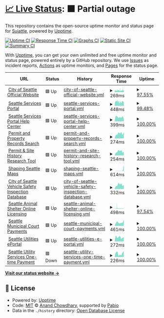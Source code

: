# [📈 Live Status](https://Suiattle.github.io/upptime): <!--live status--> **🟧 Partial outage**

This repository contains the open-source uptime monitor and status page for [Suiattle](https://Suiattle.github.io/upptime), powered by [Upptime](https://github.com/upptime/upptime).

[![Uptime CI](https://github.com/Suiattle/upptime/workflows/Uptime%20CI/badge.svg)](https://github.com/Suiattle/upptime/actions?query=workflow%3A%22Uptime+CI%22)
[![Response Time CI](https://github.com/Suiattle/upptime/workflows/Response%20Time%20CI/badge.svg)](https://github.com/Suiattle/upptime/actions?query=workflow%3A%22Response+Time+CI%22)
[![Graphs CI](https://github.com/Suiattle/upptime/workflows/Graphs%20CI/badge.svg)](https://github.com/Suiattle/upptime/actions?query=workflow%3A%22Graphs+CI%22)
[![Static Site CI](https://github.com/Suiattle/upptime/workflows/Static%20Site%20CI/badge.svg)](https://github.com/Suiattle/upptime/actions?query=workflow%3A%22Static+Site+CI%22)
[![Summary CI](https://github.com/Suiattle/upptime/workflows/Summary%20CI/badge.svg)](https://github.com/Suiattle/upptime/actions?query=workflow%3A%22Summary+CI%22)

With [Upptime](https://upptime.js.org), you can get your own unlimited and free uptime monitor and status page, powered entirely by a GitHub repository. We use [Issues](https://github.com/Suiattle/upptime/issues) as incident reports, [Actions](https://github.com/Suiattle/upptime/actions) as uptime monitors, and [Pages](https://Suiattle.github.io/upptime) for the status page.

<!--start: status pages-->
<!-- This summary is generated by Upptime (https://github.com/upptime/upptime) -->
<!-- Do not edit this manually, your changes will be overwritten -->
<!-- prettier-ignore -->
| URL | Status | History | Response Time | Uptime |
| --- | ------ | ------- | ------------- | ------ |
| <img alt="" src="https://icons.duckduckgo.com/ip3/www.seattle.gov.ico" height="13"> [City of Seattle Official Website](https://www.seattle.gov) | 🟩 Up | [city-of-seattle-official-website.yml](https://github.com/Suiattle/upptime/commits/HEAD/history/city-of-seattle-official-website.yml) | <details><summary><img alt="Response time graph" src="./graphs/city-of-seattle-official-website/response-time-week.png" height="20"> 269ms</summary><br><a href="https://Suiattle.github.io/upptime/history/city-of-seattle-official-website"><img alt="Response time 466" src="https://img.shields.io/endpoint?url=https%3A%2F%2Fraw.githubusercontent.com%2FSuiattle%2Fupptime%2FHEAD%2Fapi%2Fcity-of-seattle-official-website%2Fresponse-time.json"></a><br><a href="https://Suiattle.github.io/upptime/history/city-of-seattle-official-website"><img alt="24-hour response time 233" src="https://img.shields.io/endpoint?url=https%3A%2F%2Fraw.githubusercontent.com%2FSuiattle%2Fupptime%2FHEAD%2Fapi%2Fcity-of-seattle-official-website%2Fresponse-time-day.json"></a><br><a href="https://Suiattle.github.io/upptime/history/city-of-seattle-official-website"><img alt="7-day response time 269" src="https://img.shields.io/endpoint?url=https%3A%2F%2Fraw.githubusercontent.com%2FSuiattle%2Fupptime%2FHEAD%2Fapi%2Fcity-of-seattle-official-website%2Fresponse-time-week.json"></a><br><a href="https://Suiattle.github.io/upptime/history/city-of-seattle-official-website"><img alt="30-day response time 303" src="https://img.shields.io/endpoint?url=https%3A%2F%2Fraw.githubusercontent.com%2FSuiattle%2Fupptime%2FHEAD%2Fapi%2Fcity-of-seattle-official-website%2Fresponse-time-month.json"></a><br><a href="https://Suiattle.github.io/upptime/history/city-of-seattle-official-website"><img alt="1-year response time 466" src="https://img.shields.io/endpoint?url=https%3A%2F%2Fraw.githubusercontent.com%2FSuiattle%2Fupptime%2FHEAD%2Fapi%2Fcity-of-seattle-official-website%2Fresponse-time-year.json"></a></details> | <details><summary><a href="https://Suiattle.github.io/upptime/history/city-of-seattle-official-website">97.55%</a></summary><a href="https://Suiattle.github.io/upptime/history/city-of-seattle-official-website"><img alt="All-time uptime 99.77%" src="https://img.shields.io/endpoint?url=https%3A%2F%2Fraw.githubusercontent.com%2FSuiattle%2Fupptime%2FHEAD%2Fapi%2Fcity-of-seattle-official-website%2Fuptime.json"></a><br><a href="https://Suiattle.github.io/upptime/history/city-of-seattle-official-website"><img alt="24-hour uptime 98.57%" src="https://img.shields.io/endpoint?url=https%3A%2F%2Fraw.githubusercontent.com%2FSuiattle%2Fupptime%2FHEAD%2Fapi%2Fcity-of-seattle-official-website%2Fuptime-day.json"></a><br><a href="https://Suiattle.github.io/upptime/history/city-of-seattle-official-website"><img alt="7-day uptime 97.55%" src="https://img.shields.io/endpoint?url=https%3A%2F%2Fraw.githubusercontent.com%2FSuiattle%2Fupptime%2FHEAD%2Fapi%2Fcity-of-seattle-official-website%2Fuptime-week.json"></a><br><a href="https://Suiattle.github.io/upptime/history/city-of-seattle-official-website"><img alt="30-day uptime 99.44%" src="https://img.shields.io/endpoint?url=https%3A%2F%2Fraw.githubusercontent.com%2FSuiattle%2Fupptime%2FHEAD%2Fapi%2Fcity-of-seattle-official-website%2Fuptime-month.json"></a><br><a href="https://Suiattle.github.io/upptime/history/city-of-seattle-official-website"><img alt="1-year uptime 99.77%" src="https://img.shields.io/endpoint?url=https%3A%2F%2Fraw.githubusercontent.com%2FSuiattle%2Fupptime%2FHEAD%2Fapi%2Fcity-of-seattle-official-website%2Fuptime-year.json"></a></details>
| <img alt="" src="https://icons.duckduckgo.com/ip3/services.seattle.gov.ico" height="13"> [Seattle Services Portal](https://services.seattle.gov/portal/) | 🟩 Up | [seattle-services-portal.yml](https://github.com/Suiattle/upptime/commits/HEAD/history/seattle-services-portal.yml) | <details><summary><img alt="Response time graph" src="./graphs/seattle-services-portal/response-time-week.png" height="20"> 448ms</summary><br><a href="https://Suiattle.github.io/upptime/history/seattle-services-portal"><img alt="Response time 399" src="https://img.shields.io/endpoint?url=https%3A%2F%2Fraw.githubusercontent.com%2FSuiattle%2Fupptime%2FHEAD%2Fapi%2Fseattle-services-portal%2Fresponse-time.json"></a><br><a href="https://Suiattle.github.io/upptime/history/seattle-services-portal"><img alt="24-hour response time 410" src="https://img.shields.io/endpoint?url=https%3A%2F%2Fraw.githubusercontent.com%2FSuiattle%2Fupptime%2FHEAD%2Fapi%2Fseattle-services-portal%2Fresponse-time-day.json"></a><br><a href="https://Suiattle.github.io/upptime/history/seattle-services-portal"><img alt="7-day response time 448" src="https://img.shields.io/endpoint?url=https%3A%2F%2Fraw.githubusercontent.com%2FSuiattle%2Fupptime%2FHEAD%2Fapi%2Fseattle-services-portal%2Fresponse-time-week.json"></a><br><a href="https://Suiattle.github.io/upptime/history/seattle-services-portal"><img alt="30-day response time 418" src="https://img.shields.io/endpoint?url=https%3A%2F%2Fraw.githubusercontent.com%2FSuiattle%2Fupptime%2FHEAD%2Fapi%2Fseattle-services-portal%2Fresponse-time-month.json"></a><br><a href="https://Suiattle.github.io/upptime/history/seattle-services-portal"><img alt="1-year response time 399" src="https://img.shields.io/endpoint?url=https%3A%2F%2Fraw.githubusercontent.com%2FSuiattle%2Fupptime%2FHEAD%2Fapi%2Fseattle-services-portal%2Fresponse-time-year.json"></a></details> | <details><summary><a href="https://Suiattle.github.io/upptime/history/seattle-services-portal">99.48%</a></summary><a href="https://Suiattle.github.io/upptime/history/seattle-services-portal"><img alt="All-time uptime 99.82%" src="https://img.shields.io/endpoint?url=https%3A%2F%2Fraw.githubusercontent.com%2FSuiattle%2Fupptime%2FHEAD%2Fapi%2Fseattle-services-portal%2Fuptime.json"></a><br><a href="https://Suiattle.github.io/upptime/history/seattle-services-portal"><img alt="24-hour uptime 100.00%" src="https://img.shields.io/endpoint?url=https%3A%2F%2Fraw.githubusercontent.com%2FSuiattle%2Fupptime%2FHEAD%2Fapi%2Fseattle-services-portal%2Fuptime-day.json"></a><br><a href="https://Suiattle.github.io/upptime/history/seattle-services-portal"><img alt="7-day uptime 99.48%" src="https://img.shields.io/endpoint?url=https%3A%2F%2Fraw.githubusercontent.com%2FSuiattle%2Fupptime%2FHEAD%2Fapi%2Fseattle-services-portal%2Fuptime-week.json"></a><br><a href="https://Suiattle.github.io/upptime/history/seattle-services-portal"><img alt="30-day uptime 99.82%" src="https://img.shields.io/endpoint?url=https%3A%2F%2Fraw.githubusercontent.com%2FSuiattle%2Fupptime%2FHEAD%2Fapi%2Fseattle-services-portal%2Fuptime-month.json"></a><br><a href="https://Suiattle.github.io/upptime/history/seattle-services-portal"><img alt="1-year uptime 99.82%" src="https://img.shields.io/endpoint?url=https%3A%2F%2Fraw.githubusercontent.com%2FSuiattle%2Fupptime%2FHEAD%2Fapi%2Fseattle-services-portal%2Fuptime-year.json"></a></details>
| <img alt="" src="https://icons.duckduckgo.com/ip3/seattlegov.zendesk.com.ico" height="13"> [Seattle Services Portal Help Center](https://seattlegov.zendesk.com/hc/) | 🟩 Up | [seattle-services-portal-help-center.yml](https://github.com/Suiattle/upptime/commits/HEAD/history/seattle-services-portal-help-center.yml) | <details><summary><img alt="Response time graph" src="./graphs/seattle-services-portal-help-center/response-time-week.png" height="20"> 399ms</summary><br><a href="https://Suiattle.github.io/upptime/history/seattle-services-portal-help-center"><img alt="Response time 413" src="https://img.shields.io/endpoint?url=https%3A%2F%2Fraw.githubusercontent.com%2FSuiattle%2Fupptime%2FHEAD%2Fapi%2Fseattle-services-portal-help-center%2Fresponse-time.json"></a><br><a href="https://Suiattle.github.io/upptime/history/seattle-services-portal-help-center"><img alt="24-hour response time 264" src="https://img.shields.io/endpoint?url=https%3A%2F%2Fraw.githubusercontent.com%2FSuiattle%2Fupptime%2FHEAD%2Fapi%2Fseattle-services-portal-help-center%2Fresponse-time-day.json"></a><br><a href="https://Suiattle.github.io/upptime/history/seattle-services-portal-help-center"><img alt="7-day response time 399" src="https://img.shields.io/endpoint?url=https%3A%2F%2Fraw.githubusercontent.com%2FSuiattle%2Fupptime%2FHEAD%2Fapi%2Fseattle-services-portal-help-center%2Fresponse-time-week.json"></a><br><a href="https://Suiattle.github.io/upptime/history/seattle-services-portal-help-center"><img alt="30-day response time 418" src="https://img.shields.io/endpoint?url=https%3A%2F%2Fraw.githubusercontent.com%2FSuiattle%2Fupptime%2FHEAD%2Fapi%2Fseattle-services-portal-help-center%2Fresponse-time-month.json"></a><br><a href="https://Suiattle.github.io/upptime/history/seattle-services-portal-help-center"><img alt="1-year response time 413" src="https://img.shields.io/endpoint?url=https%3A%2F%2Fraw.githubusercontent.com%2FSuiattle%2Fupptime%2FHEAD%2Fapi%2Fseattle-services-portal-help-center%2Fresponse-time-year.json"></a></details> | <details><summary><a href="https://Suiattle.github.io/upptime/history/seattle-services-portal-help-center">100.00%</a></summary><a href="https://Suiattle.github.io/upptime/history/seattle-services-portal-help-center"><img alt="All-time uptime 100.00%" src="https://img.shields.io/endpoint?url=https%3A%2F%2Fraw.githubusercontent.com%2FSuiattle%2Fupptime%2FHEAD%2Fapi%2Fseattle-services-portal-help-center%2Fuptime.json"></a><br><a href="https://Suiattle.github.io/upptime/history/seattle-services-portal-help-center"><img alt="24-hour uptime 100.00%" src="https://img.shields.io/endpoint?url=https%3A%2F%2Fraw.githubusercontent.com%2FSuiattle%2Fupptime%2FHEAD%2Fapi%2Fseattle-services-portal-help-center%2Fuptime-day.json"></a><br><a href="https://Suiattle.github.io/upptime/history/seattle-services-portal-help-center"><img alt="7-day uptime 100.00%" src="https://img.shields.io/endpoint?url=https%3A%2F%2Fraw.githubusercontent.com%2FSuiattle%2Fupptime%2FHEAD%2Fapi%2Fseattle-services-portal-help-center%2Fuptime-week.json"></a><br><a href="https://Suiattle.github.io/upptime/history/seattle-services-portal-help-center"><img alt="30-day uptime 100.00%" src="https://img.shields.io/endpoint?url=https%3A%2F%2Fraw.githubusercontent.com%2FSuiattle%2Fupptime%2FHEAD%2Fapi%2Fseattle-services-portal-help-center%2Fuptime-month.json"></a><br><a href="https://Suiattle.github.io/upptime/history/seattle-services-portal-help-center"><img alt="1-year uptime 100.00%" src="https://img.shields.io/endpoint?url=https%3A%2F%2Fraw.githubusercontent.com%2FSuiattle%2Fupptime%2FHEAD%2Fapi%2Fseattle-services-portal-help-center%2Fuptime-year.json"></a></details>
| <img alt="" src="https://icons.duckduckgo.com/ip3/web.seattle.gov.ico" height="13"> [Permit and Property Records Search](https://web.seattle.gov/dpd/edms/) | 🟩 Up | [permit-and-property-records-search.yml](https://github.com/Suiattle/upptime/commits/HEAD/history/permit-and-property-records-search.yml) | <details><summary><img alt="Response time graph" src="./graphs/permit-and-property-records-search/response-time-week.png" height="20"> 274ms</summary><br><a href="https://Suiattle.github.io/upptime/history/permit-and-property-records-search"><img alt="Response time 272" src="https://img.shields.io/endpoint?url=https%3A%2F%2Fraw.githubusercontent.com%2FSuiattle%2Fupptime%2FHEAD%2Fapi%2Fpermit-and-property-records-search%2Fresponse-time.json"></a><br><a href="https://Suiattle.github.io/upptime/history/permit-and-property-records-search"><img alt="24-hour response time 349" src="https://img.shields.io/endpoint?url=https%3A%2F%2Fraw.githubusercontent.com%2FSuiattle%2Fupptime%2FHEAD%2Fapi%2Fpermit-and-property-records-search%2Fresponse-time-day.json"></a><br><a href="https://Suiattle.github.io/upptime/history/permit-and-property-records-search"><img alt="7-day response time 274" src="https://img.shields.io/endpoint?url=https%3A%2F%2Fraw.githubusercontent.com%2FSuiattle%2Fupptime%2FHEAD%2Fapi%2Fpermit-and-property-records-search%2Fresponse-time-week.json"></a><br><a href="https://Suiattle.github.io/upptime/history/permit-and-property-records-search"><img alt="30-day response time 257" src="https://img.shields.io/endpoint?url=https%3A%2F%2Fraw.githubusercontent.com%2FSuiattle%2Fupptime%2FHEAD%2Fapi%2Fpermit-and-property-records-search%2Fresponse-time-month.json"></a><br><a href="https://Suiattle.github.io/upptime/history/permit-and-property-records-search"><img alt="1-year response time 272" src="https://img.shields.io/endpoint?url=https%3A%2F%2Fraw.githubusercontent.com%2FSuiattle%2Fupptime%2FHEAD%2Fapi%2Fpermit-and-property-records-search%2Fresponse-time-year.json"></a></details> | <details><summary><a href="https://Suiattle.github.io/upptime/history/permit-and-property-records-search">100.00%</a></summary><a href="https://Suiattle.github.io/upptime/history/permit-and-property-records-search"><img alt="All-time uptime 100.00%" src="https://img.shields.io/endpoint?url=https%3A%2F%2Fraw.githubusercontent.com%2FSuiattle%2Fupptime%2FHEAD%2Fapi%2Fpermit-and-property-records-search%2Fuptime.json"></a><br><a href="https://Suiattle.github.io/upptime/history/permit-and-property-records-search"><img alt="24-hour uptime 100.00%" src="https://img.shields.io/endpoint?url=https%3A%2F%2Fraw.githubusercontent.com%2FSuiattle%2Fupptime%2FHEAD%2Fapi%2Fpermit-and-property-records-search%2Fuptime-day.json"></a><br><a href="https://Suiattle.github.io/upptime/history/permit-and-property-records-search"><img alt="7-day uptime 100.00%" src="https://img.shields.io/endpoint?url=https%3A%2F%2Fraw.githubusercontent.com%2FSuiattle%2Fupptime%2FHEAD%2Fapi%2Fpermit-and-property-records-search%2Fuptime-week.json"></a><br><a href="https://Suiattle.github.io/upptime/history/permit-and-property-records-search"><img alt="30-day uptime 100.00%" src="https://img.shields.io/endpoint?url=https%3A%2F%2Fraw.githubusercontent.com%2FSuiattle%2Fupptime%2FHEAD%2Fapi%2Fpermit-and-property-records-search%2Fuptime-month.json"></a><br><a href="https://Suiattle.github.io/upptime/history/permit-and-property-records-search"><img alt="1-year uptime 100.00%" src="https://img.shields.io/endpoint?url=https%3A%2F%2Fraw.githubusercontent.com%2FSuiattle%2Fupptime%2FHEAD%2Fapi%2Fpermit-and-property-records-search%2Fuptime-year.json"></a></details>
| <img alt="" src="https://icons.duckduckgo.com/ip3/maps.seattle.gov.ico" height="13"> [Permit & Site History Research Tool](https://maps.seattle.gov/sdcipermithistory/) | 🟩 Up | [permit-and-site-history-research-tool.yml](https://github.com/Suiattle/upptime/commits/HEAD/history/permit-and-site-history-research-tool.yml) | <details><summary><img alt="Response time graph" src="./graphs/permit-and-site-history-research-tool/response-time-week.png" height="20"> 254ms</summary><br><a href="https://Suiattle.github.io/upptime/history/permit-and-site-history-research-tool"><img alt="Response time 479" src="https://img.shields.io/endpoint?url=https%3A%2F%2Fraw.githubusercontent.com%2FSuiattle%2Fupptime%2FHEAD%2Fapi%2Fpermit-and-site-history-research-tool%2Fresponse-time.json"></a><br><a href="https://Suiattle.github.io/upptime/history/permit-and-site-history-research-tool"><img alt="24-hour response time 237" src="https://img.shields.io/endpoint?url=https%3A%2F%2Fraw.githubusercontent.com%2FSuiattle%2Fupptime%2FHEAD%2Fapi%2Fpermit-and-site-history-research-tool%2Fresponse-time-day.json"></a><br><a href="https://Suiattle.github.io/upptime/history/permit-and-site-history-research-tool"><img alt="7-day response time 254" src="https://img.shields.io/endpoint?url=https%3A%2F%2Fraw.githubusercontent.com%2FSuiattle%2Fupptime%2FHEAD%2Fapi%2Fpermit-and-site-history-research-tool%2Fresponse-time-week.json"></a><br><a href="https://Suiattle.github.io/upptime/history/permit-and-site-history-research-tool"><img alt="30-day response time 493" src="https://img.shields.io/endpoint?url=https%3A%2F%2Fraw.githubusercontent.com%2FSuiattle%2Fupptime%2FHEAD%2Fapi%2Fpermit-and-site-history-research-tool%2Fresponse-time-month.json"></a><br><a href="https://Suiattle.github.io/upptime/history/permit-and-site-history-research-tool"><img alt="1-year response time 479" src="https://img.shields.io/endpoint?url=https%3A%2F%2Fraw.githubusercontent.com%2FSuiattle%2Fupptime%2FHEAD%2Fapi%2Fpermit-and-site-history-research-tool%2Fresponse-time-year.json"></a></details> | <details><summary><a href="https://Suiattle.github.io/upptime/history/permit-and-site-history-research-tool">100.00%</a></summary><a href="https://Suiattle.github.io/upptime/history/permit-and-site-history-research-tool"><img alt="All-time uptime 99.98%" src="https://img.shields.io/endpoint?url=https%3A%2F%2Fraw.githubusercontent.com%2FSuiattle%2Fupptime%2FHEAD%2Fapi%2Fpermit-and-site-history-research-tool%2Fuptime.json"></a><br><a href="https://Suiattle.github.io/upptime/history/permit-and-site-history-research-tool"><img alt="24-hour uptime 100.00%" src="https://img.shields.io/endpoint?url=https%3A%2F%2Fraw.githubusercontent.com%2FSuiattle%2Fupptime%2FHEAD%2Fapi%2Fpermit-and-site-history-research-tool%2Fuptime-day.json"></a><br><a href="https://Suiattle.github.io/upptime/history/permit-and-site-history-research-tool"><img alt="7-day uptime 100.00%" src="https://img.shields.io/endpoint?url=https%3A%2F%2Fraw.githubusercontent.com%2FSuiattle%2Fupptime%2FHEAD%2Fapi%2Fpermit-and-site-history-research-tool%2Fuptime-week.json"></a><br><a href="https://Suiattle.github.io/upptime/history/permit-and-site-history-research-tool"><img alt="30-day uptime 100.00%" src="https://img.shields.io/endpoint?url=https%3A%2F%2Fraw.githubusercontent.com%2FSuiattle%2Fupptime%2FHEAD%2Fapi%2Fpermit-and-site-history-research-tool%2Fuptime-month.json"></a><br><a href="https://Suiattle.github.io/upptime/history/permit-and-site-history-research-tool"><img alt="1-year uptime 99.98%" src="https://img.shields.io/endpoint?url=https%3A%2F%2Fraw.githubusercontent.com%2FSuiattle%2Fupptime%2FHEAD%2Fapi%2Fpermit-and-site-history-research-tool%2Fuptime-year.json"></a></details>
| <img alt="" src="https://icons.duckduckgo.com/ip3/web.seattle.gov.ico" height="13"> [Shaping Seattle Maps](https://web.seattle.gov/sdci/ShapingSeattle/) | 🟩 Up | [shaping-seattle-maps.yml](https://github.com/Suiattle/upptime/commits/HEAD/history/shaping-seattle-maps.yml) | <details><summary><img alt="Response time graph" src="./graphs/shaping-seattle-maps/response-time-week.png" height="20"> 614ms</summary><br><a href="https://Suiattle.github.io/upptime/history/shaping-seattle-maps"><img alt="Response time 115" src="https://img.shields.io/endpoint?url=https%3A%2F%2Fraw.githubusercontent.com%2FSuiattle%2Fupptime%2FHEAD%2Fapi%2Fshaping-seattle-maps%2Fresponse-time.json"></a><br><a href="https://Suiattle.github.io/upptime/history/shaping-seattle-maps"><img alt="24-hour response time 3867" src="https://img.shields.io/endpoint?url=https%3A%2F%2Fraw.githubusercontent.com%2FSuiattle%2Fupptime%2FHEAD%2Fapi%2Fshaping-seattle-maps%2Fresponse-time-day.json"></a><br><a href="https://Suiattle.github.io/upptime/history/shaping-seattle-maps"><img alt="7-day response time 614" src="https://img.shields.io/endpoint?url=https%3A%2F%2Fraw.githubusercontent.com%2FSuiattle%2Fupptime%2FHEAD%2Fapi%2Fshaping-seattle-maps%2Fresponse-time-week.json"></a><br><a href="https://Suiattle.github.io/upptime/history/shaping-seattle-maps"><img alt="30-day response time 182" src="https://img.shields.io/endpoint?url=https%3A%2F%2Fraw.githubusercontent.com%2FSuiattle%2Fupptime%2FHEAD%2Fapi%2Fshaping-seattle-maps%2Fresponse-time-month.json"></a><br><a href="https://Suiattle.github.io/upptime/history/shaping-seattle-maps"><img alt="1-year response time 115" src="https://img.shields.io/endpoint?url=https%3A%2F%2Fraw.githubusercontent.com%2FSuiattle%2Fupptime%2FHEAD%2Fapi%2Fshaping-seattle-maps%2Fresponse-time-year.json"></a></details> | <details><summary><a href="https://Suiattle.github.io/upptime/history/shaping-seattle-maps">100.00%</a></summary><a href="https://Suiattle.github.io/upptime/history/shaping-seattle-maps"><img alt="All-time uptime 99.93%" src="https://img.shields.io/endpoint?url=https%3A%2F%2Fraw.githubusercontent.com%2FSuiattle%2Fupptime%2FHEAD%2Fapi%2Fshaping-seattle-maps%2Fuptime.json"></a><br><a href="https://Suiattle.github.io/upptime/history/shaping-seattle-maps"><img alt="24-hour uptime 100.00%" src="https://img.shields.io/endpoint?url=https%3A%2F%2Fraw.githubusercontent.com%2FSuiattle%2Fupptime%2FHEAD%2Fapi%2Fshaping-seattle-maps%2Fuptime-day.json"></a><br><a href="https://Suiattle.github.io/upptime/history/shaping-seattle-maps"><img alt="7-day uptime 100.00%" src="https://img.shields.io/endpoint?url=https%3A%2F%2Fraw.githubusercontent.com%2FSuiattle%2Fupptime%2FHEAD%2Fapi%2Fshaping-seattle-maps%2Fuptime-week.json"></a><br><a href="https://Suiattle.github.io/upptime/history/shaping-seattle-maps"><img alt="30-day uptime 99.96%" src="https://img.shields.io/endpoint?url=https%3A%2F%2Fraw.githubusercontent.com%2FSuiattle%2Fupptime%2FHEAD%2Fapi%2Fshaping-seattle-maps%2Fuptime-month.json"></a><br><a href="https://Suiattle.github.io/upptime/history/shaping-seattle-maps"><img alt="1-year uptime 99.93%" src="https://img.shields.io/endpoint?url=https%3A%2F%2Fraw.githubusercontent.com%2FSuiattle%2Fupptime%2FHEAD%2Fapi%2Fshaping-seattle-maps%2Fuptime-year.json"></a></details>
| <img alt="" src="https://icons.duckduckgo.com/ip3/web6.seattle.gov.ico" height="13"> [City of Seattle Vehicle Safety Inspection Database](https://web6.seattle.gov/FAS/Vsid) | 🟩 Up | [city-of-seattle-vehicle-safety-inspection-database.yml](https://github.com/Suiattle/upptime/commits/HEAD/history/city-of-seattle-vehicle-safety-inspection-database.yml) | <details><summary><img alt="Response time graph" src="./graphs/city-of-seattle-vehicle-safety-inspection-database/response-time-week.png" height="20"> 332ms</summary><br><a href="https://Suiattle.github.io/upptime/history/city-of-seattle-vehicle-safety-inspection-database"><img alt="Response time 336" src="https://img.shields.io/endpoint?url=https%3A%2F%2Fraw.githubusercontent.com%2FSuiattle%2Fupptime%2FHEAD%2Fapi%2Fcity-of-seattle-vehicle-safety-inspection-database%2Fresponse-time.json"></a><br><a href="https://Suiattle.github.io/upptime/history/city-of-seattle-vehicle-safety-inspection-database"><img alt="24-hour response time 316" src="https://img.shields.io/endpoint?url=https%3A%2F%2Fraw.githubusercontent.com%2FSuiattle%2Fupptime%2FHEAD%2Fapi%2Fcity-of-seattle-vehicle-safety-inspection-database%2Fresponse-time-day.json"></a><br><a href="https://Suiattle.github.io/upptime/history/city-of-seattle-vehicle-safety-inspection-database"><img alt="7-day response time 332" src="https://img.shields.io/endpoint?url=https%3A%2F%2Fraw.githubusercontent.com%2FSuiattle%2Fupptime%2FHEAD%2Fapi%2Fcity-of-seattle-vehicle-safety-inspection-database%2Fresponse-time-week.json"></a><br><a href="https://Suiattle.github.io/upptime/history/city-of-seattle-vehicle-safety-inspection-database"><img alt="30-day response time 317" src="https://img.shields.io/endpoint?url=https%3A%2F%2Fraw.githubusercontent.com%2FSuiattle%2Fupptime%2FHEAD%2Fapi%2Fcity-of-seattle-vehicle-safety-inspection-database%2Fresponse-time-month.json"></a><br><a href="https://Suiattle.github.io/upptime/history/city-of-seattle-vehicle-safety-inspection-database"><img alt="1-year response time 336" src="https://img.shields.io/endpoint?url=https%3A%2F%2Fraw.githubusercontent.com%2FSuiattle%2Fupptime%2FHEAD%2Fapi%2Fcity-of-seattle-vehicle-safety-inspection-database%2Fresponse-time-year.json"></a></details> | <details><summary><a href="https://Suiattle.github.io/upptime/history/city-of-seattle-vehicle-safety-inspection-database">100.00%</a></summary><a href="https://Suiattle.github.io/upptime/history/city-of-seattle-vehicle-safety-inspection-database"><img alt="All-time uptime 100.00%" src="https://img.shields.io/endpoint?url=https%3A%2F%2Fraw.githubusercontent.com%2FSuiattle%2Fupptime%2FHEAD%2Fapi%2Fcity-of-seattle-vehicle-safety-inspection-database%2Fuptime.json"></a><br><a href="https://Suiattle.github.io/upptime/history/city-of-seattle-vehicle-safety-inspection-database"><img alt="24-hour uptime 100.00%" src="https://img.shields.io/endpoint?url=https%3A%2F%2Fraw.githubusercontent.com%2FSuiattle%2Fupptime%2FHEAD%2Fapi%2Fcity-of-seattle-vehicle-safety-inspection-database%2Fuptime-day.json"></a><br><a href="https://Suiattle.github.io/upptime/history/city-of-seattle-vehicle-safety-inspection-database"><img alt="7-day uptime 100.00%" src="https://img.shields.io/endpoint?url=https%3A%2F%2Fraw.githubusercontent.com%2FSuiattle%2Fupptime%2FHEAD%2Fapi%2Fcity-of-seattle-vehicle-safety-inspection-database%2Fuptime-week.json"></a><br><a href="https://Suiattle.github.io/upptime/history/city-of-seattle-vehicle-safety-inspection-database"><img alt="30-day uptime 100.00%" src="https://img.shields.io/endpoint?url=https%3A%2F%2Fraw.githubusercontent.com%2FSuiattle%2Fupptime%2FHEAD%2Fapi%2Fcity-of-seattle-vehicle-safety-inspection-database%2Fuptime-month.json"></a><br><a href="https://Suiattle.github.io/upptime/history/city-of-seattle-vehicle-safety-inspection-database"><img alt="1-year uptime 100.00%" src="https://img.shields.io/endpoint?url=https%3A%2F%2Fraw.githubusercontent.com%2FSuiattle%2Fupptime%2FHEAD%2Fapi%2Fcity-of-seattle-vehicle-safety-inspection-database%2Fuptime-year.json"></a></details>
| <img alt="" src="https://icons.duckduckgo.com/ip3/www.seattle.gov.ico" height="13"> [Seattle Animal Shelter Online Licensing](https://www.seattle.gov/animal-shelter/license/online-pet-licensing) | 🟩 Up | [seattle-animal-shelter-online-licensing.yml](https://github.com/Suiattle/upptime/commits/HEAD/history/seattle-animal-shelter-online-licensing.yml) | <details><summary><img alt="Response time graph" src="./graphs/seattle-animal-shelter-online-licensing/response-time-week.png" height="20"> 498ms</summary><br><a href="https://Suiattle.github.io/upptime/history/seattle-animal-shelter-online-licensing"><img alt="Response time 691" src="https://img.shields.io/endpoint?url=https%3A%2F%2Fraw.githubusercontent.com%2FSuiattle%2Fupptime%2FHEAD%2Fapi%2Fseattle-animal-shelter-online-licensing%2Fresponse-time.json"></a><br><a href="https://Suiattle.github.io/upptime/history/seattle-animal-shelter-online-licensing"><img alt="24-hour response time 360" src="https://img.shields.io/endpoint?url=https%3A%2F%2Fraw.githubusercontent.com%2FSuiattle%2Fupptime%2FHEAD%2Fapi%2Fseattle-animal-shelter-online-licensing%2Fresponse-time-day.json"></a><br><a href="https://Suiattle.github.io/upptime/history/seattle-animal-shelter-online-licensing"><img alt="7-day response time 498" src="https://img.shields.io/endpoint?url=https%3A%2F%2Fraw.githubusercontent.com%2FSuiattle%2Fupptime%2FHEAD%2Fapi%2Fseattle-animal-shelter-online-licensing%2Fresponse-time-week.json"></a><br><a href="https://Suiattle.github.io/upptime/history/seattle-animal-shelter-online-licensing"><img alt="30-day response time 534" src="https://img.shields.io/endpoint?url=https%3A%2F%2Fraw.githubusercontent.com%2FSuiattle%2Fupptime%2FHEAD%2Fapi%2Fseattle-animal-shelter-online-licensing%2Fresponse-time-month.json"></a><br><a href="https://Suiattle.github.io/upptime/history/seattle-animal-shelter-online-licensing"><img alt="1-year response time 691" src="https://img.shields.io/endpoint?url=https%3A%2F%2Fraw.githubusercontent.com%2FSuiattle%2Fupptime%2FHEAD%2Fapi%2Fseattle-animal-shelter-online-licensing%2Fresponse-time-year.json"></a></details> | <details><summary><a href="https://Suiattle.github.io/upptime/history/seattle-animal-shelter-online-licensing">97.54%</a></summary><a href="https://Suiattle.github.io/upptime/history/seattle-animal-shelter-online-licensing"><img alt="All-time uptime 99.68%" src="https://img.shields.io/endpoint?url=https%3A%2F%2Fraw.githubusercontent.com%2FSuiattle%2Fupptime%2FHEAD%2Fapi%2Fseattle-animal-shelter-online-licensing%2Fuptime.json"></a><br><a href="https://Suiattle.github.io/upptime/history/seattle-animal-shelter-online-licensing"><img alt="24-hour uptime 98.56%" src="https://img.shields.io/endpoint?url=https%3A%2F%2Fraw.githubusercontent.com%2FSuiattle%2Fupptime%2FHEAD%2Fapi%2Fseattle-animal-shelter-online-licensing%2Fuptime-day.json"></a><br><a href="https://Suiattle.github.io/upptime/history/seattle-animal-shelter-online-licensing"><img alt="7-day uptime 97.54%" src="https://img.shields.io/endpoint?url=https%3A%2F%2Fraw.githubusercontent.com%2FSuiattle%2Fupptime%2FHEAD%2Fapi%2Fseattle-animal-shelter-online-licensing%2Fuptime-week.json"></a><br><a href="https://Suiattle.github.io/upptime/history/seattle-animal-shelter-online-licensing"><img alt="30-day uptime 99.36%" src="https://img.shields.io/endpoint?url=https%3A%2F%2Fraw.githubusercontent.com%2FSuiattle%2Fupptime%2FHEAD%2Fapi%2Fseattle-animal-shelter-online-licensing%2Fuptime-month.json"></a><br><a href="https://Suiattle.github.io/upptime/history/seattle-animal-shelter-online-licensing"><img alt="1-year uptime 99.68%" src="https://img.shields.io/endpoint?url=https%3A%2F%2Fraw.githubusercontent.com%2FSuiattle%2Fupptime%2FHEAD%2Fapi%2Fseattle-animal-shelter-online-licensing%2Fuptime-year.json"></a></details>
| <img alt="" src="https://icons.duckduckgo.com/ip3/secure8.i-doxs.net.ico" height="13"> [Seattle Municipal Court Payments](https://secure8.i-doxs.net/SeattleSMC/) | 🟩 Up | [seattle-municipal-court-payments.yml](https://github.com/Suiattle/upptime/commits/HEAD/history/seattle-municipal-court-payments.yml) | <details><summary><img alt="Response time graph" src="./graphs/seattle-municipal-court-payments/response-time-week.png" height="20"> 461ms</summary><br><a href="https://Suiattle.github.io/upptime/history/seattle-municipal-court-payments"><img alt="Response time 454" src="https://img.shields.io/endpoint?url=https%3A%2F%2Fraw.githubusercontent.com%2FSuiattle%2Fupptime%2FHEAD%2Fapi%2Fseattle-municipal-court-payments%2Fresponse-time.json"></a><br><a href="https://Suiattle.github.io/upptime/history/seattle-municipal-court-payments"><img alt="24-hour response time 794" src="https://img.shields.io/endpoint?url=https%3A%2F%2Fraw.githubusercontent.com%2FSuiattle%2Fupptime%2FHEAD%2Fapi%2Fseattle-municipal-court-payments%2Fresponse-time-day.json"></a><br><a href="https://Suiattle.github.io/upptime/history/seattle-municipal-court-payments"><img alt="7-day response time 461" src="https://img.shields.io/endpoint?url=https%3A%2F%2Fraw.githubusercontent.com%2FSuiattle%2Fupptime%2FHEAD%2Fapi%2Fseattle-municipal-court-payments%2Fresponse-time-week.json"></a><br><a href="https://Suiattle.github.io/upptime/history/seattle-municipal-court-payments"><img alt="30-day response time 401" src="https://img.shields.io/endpoint?url=https%3A%2F%2Fraw.githubusercontent.com%2FSuiattle%2Fupptime%2FHEAD%2Fapi%2Fseattle-municipal-court-payments%2Fresponse-time-month.json"></a><br><a href="https://Suiattle.github.io/upptime/history/seattle-municipal-court-payments"><img alt="1-year response time 454" src="https://img.shields.io/endpoint?url=https%3A%2F%2Fraw.githubusercontent.com%2FSuiattle%2Fupptime%2FHEAD%2Fapi%2Fseattle-municipal-court-payments%2Fresponse-time-year.json"></a></details> | <details><summary><a href="https://Suiattle.github.io/upptime/history/seattle-municipal-court-payments">100.00%</a></summary><a href="https://Suiattle.github.io/upptime/history/seattle-municipal-court-payments"><img alt="All-time uptime 99.93%" src="https://img.shields.io/endpoint?url=https%3A%2F%2Fraw.githubusercontent.com%2FSuiattle%2Fupptime%2FHEAD%2Fapi%2Fseattle-municipal-court-payments%2Fuptime.json"></a><br><a href="https://Suiattle.github.io/upptime/history/seattle-municipal-court-payments"><img alt="24-hour uptime 100.00%" src="https://img.shields.io/endpoint?url=https%3A%2F%2Fraw.githubusercontent.com%2FSuiattle%2Fupptime%2FHEAD%2Fapi%2Fseattle-municipal-court-payments%2Fuptime-day.json"></a><br><a href="https://Suiattle.github.io/upptime/history/seattle-municipal-court-payments"><img alt="7-day uptime 100.00%" src="https://img.shields.io/endpoint?url=https%3A%2F%2Fraw.githubusercontent.com%2FSuiattle%2Fupptime%2FHEAD%2Fapi%2Fseattle-municipal-court-payments%2Fuptime-week.json"></a><br><a href="https://Suiattle.github.io/upptime/history/seattle-municipal-court-payments"><img alt="30-day uptime 100.00%" src="https://img.shields.io/endpoint?url=https%3A%2F%2Fraw.githubusercontent.com%2FSuiattle%2Fupptime%2FHEAD%2Fapi%2Fseattle-municipal-court-payments%2Fuptime-month.json"></a><br><a href="https://Suiattle.github.io/upptime/history/seattle-municipal-court-payments"><img alt="1-year uptime 99.93%" src="https://img.shields.io/endpoint?url=https%3A%2F%2Fraw.githubusercontent.com%2FSuiattle%2Fupptime%2FHEAD%2Fapi%2Fseattle-municipal-court-payments%2Fuptime-year.json"></a></details>
| <img alt="" src="https://icons.duckduckgo.com/ip3/myutilities.seattle.gov.ico" height="13"> [Seattle Utilities ePortal](https://myutilities.seattle.gov/eportal/) | 🟩 Up | [seattle-utilities-e-portal.yml](https://github.com/Suiattle/upptime/commits/HEAD/history/seattle-utilities-e-portal.yml) | <details><summary><img alt="Response time graph" src="./graphs/seattle-utilities-e-portal/response-time-week.png" height="20"> 272ms</summary><br><a href="https://Suiattle.github.io/upptime/history/seattle-utilities-e-portal"><img alt="Response time 247" src="https://img.shields.io/endpoint?url=https%3A%2F%2Fraw.githubusercontent.com%2FSuiattle%2Fupptime%2FHEAD%2Fapi%2Fseattle-utilities-e-portal%2Fresponse-time.json"></a><br><a href="https://Suiattle.github.io/upptime/history/seattle-utilities-e-portal"><img alt="24-hour response time 276" src="https://img.shields.io/endpoint?url=https%3A%2F%2Fraw.githubusercontent.com%2FSuiattle%2Fupptime%2FHEAD%2Fapi%2Fseattle-utilities-e-portal%2Fresponse-time-day.json"></a><br><a href="https://Suiattle.github.io/upptime/history/seattle-utilities-e-portal"><img alt="7-day response time 272" src="https://img.shields.io/endpoint?url=https%3A%2F%2Fraw.githubusercontent.com%2FSuiattle%2Fupptime%2FHEAD%2Fapi%2Fseattle-utilities-e-portal%2Fresponse-time-week.json"></a><br><a href="https://Suiattle.github.io/upptime/history/seattle-utilities-e-portal"><img alt="30-day response time 247" src="https://img.shields.io/endpoint?url=https%3A%2F%2Fraw.githubusercontent.com%2FSuiattle%2Fupptime%2FHEAD%2Fapi%2Fseattle-utilities-e-portal%2Fresponse-time-month.json"></a><br><a href="https://Suiattle.github.io/upptime/history/seattle-utilities-e-portal"><img alt="1-year response time 247" src="https://img.shields.io/endpoint?url=https%3A%2F%2Fraw.githubusercontent.com%2FSuiattle%2Fupptime%2FHEAD%2Fapi%2Fseattle-utilities-e-portal%2Fresponse-time-year.json"></a></details> | <details><summary><a href="https://Suiattle.github.io/upptime/history/seattle-utilities-e-portal">100.00%</a></summary><a href="https://Suiattle.github.io/upptime/history/seattle-utilities-e-portal"><img alt="All-time uptime 100.00%" src="https://img.shields.io/endpoint?url=https%3A%2F%2Fraw.githubusercontent.com%2FSuiattle%2Fupptime%2FHEAD%2Fapi%2Fseattle-utilities-e-portal%2Fuptime.json"></a><br><a href="https://Suiattle.github.io/upptime/history/seattle-utilities-e-portal"><img alt="24-hour uptime 100.00%" src="https://img.shields.io/endpoint?url=https%3A%2F%2Fraw.githubusercontent.com%2FSuiattle%2Fupptime%2FHEAD%2Fapi%2Fseattle-utilities-e-portal%2Fuptime-day.json"></a><br><a href="https://Suiattle.github.io/upptime/history/seattle-utilities-e-portal"><img alt="7-day uptime 100.00%" src="https://img.shields.io/endpoint?url=https%3A%2F%2Fraw.githubusercontent.com%2FSuiattle%2Fupptime%2FHEAD%2Fapi%2Fseattle-utilities-e-portal%2Fuptime-week.json"></a><br><a href="https://Suiattle.github.io/upptime/history/seattle-utilities-e-portal"><img alt="30-day uptime 100.00%" src="https://img.shields.io/endpoint?url=https%3A%2F%2Fraw.githubusercontent.com%2FSuiattle%2Fupptime%2FHEAD%2Fapi%2Fseattle-utilities-e-portal%2Fuptime-month.json"></a><br><a href="https://Suiattle.github.io/upptime/history/seattle-utilities-e-portal"><img alt="1-year uptime 100.00%" src="https://img.shields.io/endpoint?url=https%3A%2F%2Fraw.githubusercontent.com%2FSuiattle%2Fupptime%2FHEAD%2Fapi%2Fseattle-utilities-e-portal%2Fuptime-year.json"></a></details>
| <img alt="" src="https://icons.duckduckgo.com/ip3/utilities-self-service.ebill.seattle.gov.ico" height="13"> [Seattle Utility Services One-time Payment](https://utilities-self-service.ebill.seattle.gov/SeattleUtilities/OneTimeAdd.aspx) | 🟥 Down | [seattle-utility-services-one-time-payment.yml](https://github.com/Suiattle/upptime/commits/HEAD/history/seattle-utility-services-one-time-payment.yml) | <details><summary><img alt="Response time graph" src="./graphs/seattle-utility-services-one-time-payment/response-time-week.png" height="20"> 226ms</summary><br><a href="https://Suiattle.github.io/upptime/history/seattle-utility-services-one-time-payment"><img alt="Response time 265" src="https://img.shields.io/endpoint?url=https%3A%2F%2Fraw.githubusercontent.com%2FSuiattle%2Fupptime%2FHEAD%2Fapi%2Fseattle-utility-services-one-time-payment%2Fresponse-time.json"></a><br><a href="https://Suiattle.github.io/upptime/history/seattle-utility-services-one-time-payment"><img alt="24-hour response time 366" src="https://img.shields.io/endpoint?url=https%3A%2F%2Fraw.githubusercontent.com%2FSuiattle%2Fupptime%2FHEAD%2Fapi%2Fseattle-utility-services-one-time-payment%2Fresponse-time-day.json"></a><br><a href="https://Suiattle.github.io/upptime/history/seattle-utility-services-one-time-payment"><img alt="7-day response time 226" src="https://img.shields.io/endpoint?url=https%3A%2F%2Fraw.githubusercontent.com%2FSuiattle%2Fupptime%2FHEAD%2Fapi%2Fseattle-utility-services-one-time-payment%2Fresponse-time-week.json"></a><br><a href="https://Suiattle.github.io/upptime/history/seattle-utility-services-one-time-payment"><img alt="30-day response time 265" src="https://img.shields.io/endpoint?url=https%3A%2F%2Fraw.githubusercontent.com%2FSuiattle%2Fupptime%2FHEAD%2Fapi%2Fseattle-utility-services-one-time-payment%2Fresponse-time-month.json"></a><br><a href="https://Suiattle.github.io/upptime/history/seattle-utility-services-one-time-payment"><img alt="1-year response time 265" src="https://img.shields.io/endpoint?url=https%3A%2F%2Fraw.githubusercontent.com%2FSuiattle%2Fupptime%2FHEAD%2Fapi%2Fseattle-utility-services-one-time-payment%2Fresponse-time-year.json"></a></details> | <details><summary><a href="https://Suiattle.github.io/upptime/history/seattle-utility-services-one-time-payment">100.00%</a></summary><a href="https://Suiattle.github.io/upptime/history/seattle-utility-services-one-time-payment"><img alt="All-time uptime 99.61%" src="https://img.shields.io/endpoint?url=https%3A%2F%2Fraw.githubusercontent.com%2FSuiattle%2Fupptime%2FHEAD%2Fapi%2Fseattle-utility-services-one-time-payment%2Fuptime.json"></a><br><a href="https://Suiattle.github.io/upptime/history/seattle-utility-services-one-time-payment"><img alt="24-hour uptime 99.99%" src="https://img.shields.io/endpoint?url=https%3A%2F%2Fraw.githubusercontent.com%2FSuiattle%2Fupptime%2FHEAD%2Fapi%2Fseattle-utility-services-one-time-payment%2Fuptime-day.json"></a><br><a href="https://Suiattle.github.io/upptime/history/seattle-utility-services-one-time-payment"><img alt="7-day uptime 100.00%" src="https://img.shields.io/endpoint?url=https%3A%2F%2Fraw.githubusercontent.com%2FSuiattle%2Fupptime%2FHEAD%2Fapi%2Fseattle-utility-services-one-time-payment%2Fuptime-week.json"></a><br><a href="https://Suiattle.github.io/upptime/history/seattle-utility-services-one-time-payment"><img alt="30-day uptime 99.61%" src="https://img.shields.io/endpoint?url=https%3A%2F%2Fraw.githubusercontent.com%2FSuiattle%2Fupptime%2FHEAD%2Fapi%2Fseattle-utility-services-one-time-payment%2Fuptime-month.json"></a><br><a href="https://Suiattle.github.io/upptime/history/seattle-utility-services-one-time-payment"><img alt="1-year uptime 99.61%" src="https://img.shields.io/endpoint?url=https%3A%2F%2Fraw.githubusercontent.com%2FSuiattle%2Fupptime%2FHEAD%2Fapi%2Fseattle-utility-services-one-time-payment%2Fuptime-year.json"></a></details>

<!--end: status pages-->

[**Visit our status website →**](https://Suiattle.github.io/upptime)

## 📄 License

- Powered by: [Upptime](https://github.com/upptime/upptime)
- Code: [MIT](./LICENSE) © [Anand Chowdhary](https://anandchowdhary.com), supported by [Pabio](https://pabio.com)
- Data in the `./history` directory: [Open Database License](https://opendatacommons.org/licenses/odbl/1-0/)
